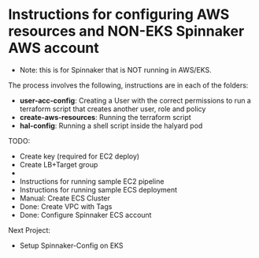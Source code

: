 # Instructions for configuring AWS resources and NON-EKS Spinnaker AWS account

- Note: this is for Spinnaker that is NOT running in AWS/EKS.

The process involves the following, instructions are in each of the folders:
- **user-acc-config**: Creating a User with the correct permissions to run a terraform script that creates another user, role and policy
- **create-aws-resources**: Running the terraform script
- **hal-config**: Running a shell script inside the halyard pod


TODO:
- Create key (required for EC2 deploy)
- Create LB+Target group
- 
- Instructions for running sample EC2 pipeline
- Instructions for running sample ECS deployment
- Manual: Create ECS Cluster
- Done: Create VPC with Tags 
- Done: Configure Spinnaker ECS account

Next Project:
- Setup Spinnaker-Config on EKS
